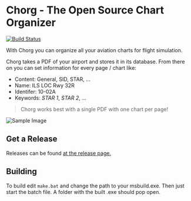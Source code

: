 # Chorg - The Open Source Chart Organizer

[![Build Status](https://travis-ci.com/HazZelnutz/Chorg.svg?branch=master)](https://travis-ci.com/HazZelnutz/Chorg)

With Chorg you can organize all your aviation charts for flight simulation.

Chorg takes a PDF of your airport and stores it in its database.
From there on you can set information for every page / chart like:

- Content: General, SID, STAR, ...
- Name: ILS LOC Rwy 32R
- Identifer: 10-02A
- Keywords: *STAR 1*, *STAR 2*, ...

> Chorg works best with a single PDF with one chart per page!

![Sample Image](https://i.redd.it/xvrq505akqx41.png)

## Get a Release
Releases can be found [at the release page.](https://github.com/HazZelnutz/Chorg/releases)

## Building
To build edit `make.bat` and change the path to your msbuild.exe.
Then just start the batch file.
A folder with the built .exe should pop open.
